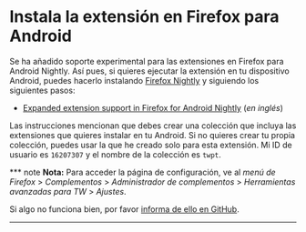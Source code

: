 # Instala la extensión en Firefox para Android

Se ha añadido soporte experimental para las extensiones en Firefox para Android
Nightly. Así pues, si quieres ejecutar la extensión en tu dispositivo Android,
puedes hacerlo instalando
[Firefox Nightly](https://play.google.com/store/apps/details?id=org.mozilla.fenix)
y siguiendo los siguientes pasos:

- [Expanded extension support in Firefox for Android Nightly](https://blog.mozilla.org/addons/2020/09/29/expanded-extension-support-in-firefox-for-android-nightly/) (_en inglés_)

Las instrucciones mencionan que debes crear una colección que incluya las
extensiones que quieres instalar en tu Android. Si no quieres crear tu propia
colección, puedes usar la que he creado solo para esta extensión. Mi ID de
usuario es `16207307` y el nombre de la colección es `twpt`.

*** note
**Nota:** Para acceder la página de configuración, ve al _menú de Firefox_ >
_Complementos_ > _Administrador de complementos_ > _Herramientas avanzadas para
TW_ > _Ajustes_.

Si algo no funciona bien, por favor
[informa de ello en GitHub](https://github.com/avm99963/infinitegforums/issues/new).
***
